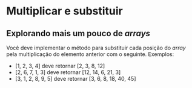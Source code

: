 # Multiplicar e substituir

## Explorando mais um pouco de *arrays*

Você deve implementar o método para substituir cada posição do *array* pela
multiplicação do elemento anterior com o seguinte. Exemplos:

- [1, 2, 3, 4] deve retornar [2, 3, 8, 12]
- [2, 6, 7, 1, 3] deve retornar [12, 14, 6, 21, 3]
- [3, 1, 2, 8, 9, 5] deve retornar [3, 6, 8, 18, 40, 45]
